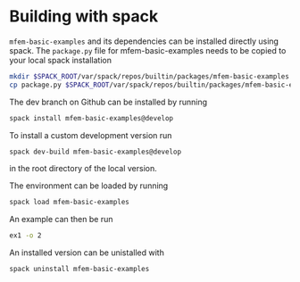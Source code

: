 # Building with spack
`mfem-basic-examples` and its dependencies can be installed directly using spack.
The `package.py` file for mfem-basic-examples needs to be copied to your local spack
installation
```bash
mkdir $SPACK_ROOT/var/spack/repos/builtin/packages/mfem-basic-examples
cp package.py $SPACK_ROOT/var/spack/repos/builtin/packages/mfem-basic-examples/package.py
```
The dev branch on Github can be installed by running
```bash
spack install mfem-basic-examples@develop
```

To install a custom development version run
```bash
spack dev-build mfem-basic-examples@develop
```
in the root directory of the local version.

The environment can be loaded by running
```bash
spack load mfem-basic-examples
```

An example can then be run
```bash
ex1 -o 2
```

An installed version can be unistalled with
```bash
spack uninstall mfem-basic-examples
```